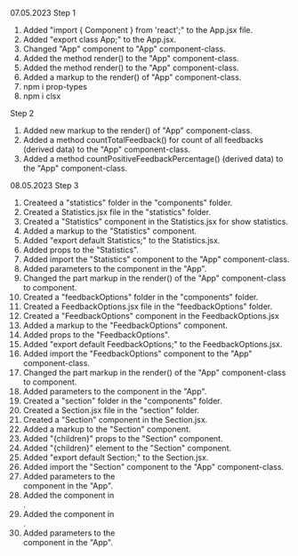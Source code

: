 07.05.2023
Step 1
1. Added "import { Component } from 'react';" to the App.jsx file.
2. Added "export class App;" to the App.jsx.
3. Changed "App" component to "App" component-class.
4. Added the method render() to the "App" component-class.
5. Added the method render() to the "App" component-class.
6. Added a markup to the render() of "App" component-class.
7. npm i prop-types
8. npm i clsx

Step 2
1. Added new markup to the render() of "App" component-class.
2. Added a method countTotalFeedback() for count of all feedbacks (derived data) to the "App" component-class.
3. Added a method countPositiveFeedbackPercentage() (derived data) to the "App" component-class.

08.05.2023
Step 3
1. Createed a "statistics" folder in the "components" folder.
2. Created a Statistics.jsx file in the "statistics" folder.
3. Created a "Statistics" component in the Statistics.jsx for show statistics.
4. Added a markup to the "Statistics" component.
5. Added "export default Statistics;" to the Statistics.jsx.
6. Added props to the "Statistics".
7. Added import the "Statistics" component to the "App" component-class.
8. Added parameters to the <Statistics> component in the "App".
9. Changed the part markup in the render() of the "App" component-class to <Statistics> component.
10. Created a "feedbackOptions" folder in the "components" folder.
11. Created a FeedbackOptions.jsx file in the "feedbackOptions" folder.
12. Created a "FeedbackOptions" component in the FeedbackOptions.jsx
13. Added a markup to the "FeedbackOptions" component.
14. Added props to the "FeedbackOptions".
15. Added "export default FeedbackOptions;" to the FeedbackOptions.jsx.
16. Added import the "FeedbackOptions" component to the "App" component-class.
17. Changed the part markup in the render() of the "App" component-class to <FeedbackOptions> component.
18. Added parameters to the <FeedbackOptions> component in the "App".
19. Created a "section" folder in the "components" folder.
20. Created a Section.jsx file in the "section" folder.
21. Created a "Section" component in the Section.jsx.
22. Added a markup to the "Section" component.
23. Added "{children}" props to the "Section" component.
24. Added "{children}" element to the "Section" component.
25. Added "export default Section;" to the Section.jsx.
26. Added import the "Section" component to the "App" component-class.
27. Added parameters to the <Section> component in the "App".
28. Added the <Statistics> component in <Section>.
29. Added the <FeedbackOptions> component in <Section>.
30. Added parameters to the <Section> component in the "App".